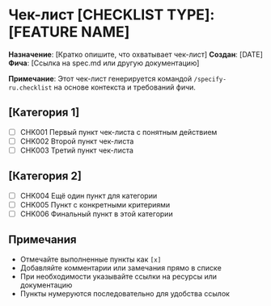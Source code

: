 # Чек-лист [CHECKLIST TYPE]: [FEATURE NAME]

**Назначение**: [Кратко опишите, что охватывает чек-лист]
**Создан**: [DATE]
**Фича**: [Ссылка на spec.md или другую документацию]

**Примечание**: Этот чек-лист генерируется командой `/specify-ru.checklist` на основе контекста и требований фичи.

<!-- 
  ============================================================================
  IMPORTANT: The checklist items below are SAMPLE ITEMS for illustration only.
  
  The /specify-ru.checklist command MUST replace these with actual items based on:
  - User's specific checklist request
  - Feature requirements from spec.md
  - Technical context from plan.md
  - Implementation details from tasks.md
  
  DO NOT keep these sample items in the generated checklist file.
  ============================================================================
-->

## [Категория 1]

- [ ] CHK001 Первый пункт чек-листа с понятным действием
- [ ] CHK002 Второй пункт чек-листа
- [ ] CHK003 Третий пункт чек-листа

## [Категория 2]

- [ ] CHK004 Ещё один пункт для категории
- [ ] CHK005 Пункт с конкретными критериями
- [ ] CHK006 Финальный пункт в этой категории

## Примечания

- Отмечайте выполненные пункты как `[x]`
- Добавляйте комментарии или замечания прямо в списке
- При необходимости указывайте ссылки на ресурсы или документацию
- Пункты нумеруются последовательно для удобства ссылок
